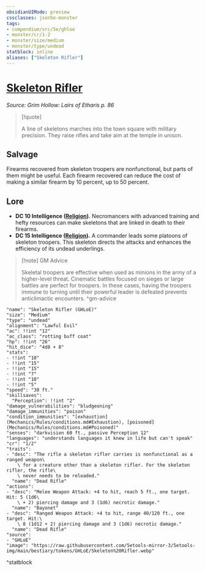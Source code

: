 ```yaml
---
obsidianUIMode: preview
cssclasses: json5e-monster
tags:
- compendium/src/5e/ghloe
- monster/cr/1-2
- monster/size/medium
- monster/type/undead
statblock: inline
aliases: ["Skeleton Rifler"]
---
```

# [Skeleton Rifler](Mechanics\bestiary\undead/skeleton-rifler-ghloe.md)
*Source: Grim Hollow: Lairs of Etharis p. 86*  

> [!quote]  
> 
> A line of skeletons marches into the town square with military precision. They raise rifles and take aim at the temple in unison.

## Salvage

Firearms recovered from skeleton troopers are nonfunctional, but parts of them might be useful. Each firearm recovered can reduce the cost of making a similar firearm by 10 percent, up to 50 percent.

## Lore

- **DC 10 Intelligence ([Religion](Mechanics/Rules/skills.md#Religion)).** Necromancers with advanced training and hefty resources can make skeletons that are linked in death to their firearms.  
- **DC 15 Intelligence ([Religion](Mechanics/Rules/skills.md#Religion)).** A commander leads some platoons of skeleton troopers. This skeleton directs the attacks and enhances the efficiency of its undead underlings.  

> [!note] GM Advice
> 
> Skeletal troopers are effective when used as minions in the army of a higher-level threat. Cinematic battles focused on sieges or large battles are perfect for troopers. In these cases, having the troopers immune to turning until their powerful leader is defeated prevents anticlimactic encounters.
^gm-advice

```statblock
"name": "Skeleton Rifler (GHLoE)"
"size": "Medium"
"type": "undead"
"alignment": "Lawful Evil"
"ac": !!int "12"
"ac_class": "rotting buff coat"
"hp": !!int "26"
"hit_dice": "4d8 + 8"
"stats":
- !!int "10"
- !!int "15"
- !!int "15"
- !!int "7"
- !!int "10"
- !!int "5"
"speed": "30 ft."
"skillsaves":
  "Perception": !!int "2"
"damage_vulnerabilities": "bludgeoning"
"damage_immunities": "poison"
"condition_immunities": "[exhaustion](Mechanics/Rules/conditions.md#Exhaustion), [poisoned](Mechanics/Rules/conditions.md#Poisoned)"
"senses": "darkvision 60 ft., passive Perception 12"
"languages": "understands languages it knew in life but can't speak"
"cr": "1/2"
"traits":
- "desc": "The rifle a skeleton rifler carries is nonfunctional as a ranged weapon\
    \ for a creature other than a skeleton rifler. For the skeleton rifler, the rifle\
    \ never needs to be reloaded."
  "name": "Dead Rifle"
"actions":
- "desc": "Melee Weapon Attack: +4 to hit, reach 5 ft., one target. Hit: 5 (1d6\
    \ + 2) piercing damage and 3 (1d6) necrotic damage."
  "name": "Bayonet"
- "desc": "Ranged Weapon Attack: +4 to hit, range 40/120 ft., one target. Hit:\
    \ 8 (1d12 + 2) piercing damage and 3 (1d6) necrotic damage."
  "name": "Dead Rifle"
"source":
- "GHLoE"
"image": "https://raw.githubusercontent.com/5etools-mirror-3/5etools-img/main/bestiary/tokens/GHLoE/Skeleton%20Rifler.webp"
```
^statblock